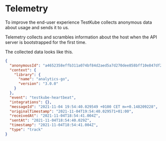 # Telemetry

To improve the end-user experience TestKube collects anonymous data about usage and sends it to us.

Telemetry collects and scrambles information about the host when the API server is bootstrapped for the first time. 

The collected data looks like this.

```json
{
  "anonymousId": "a4652358effb311a074bf84d2aed5a7d270dee858bff10e847df2a9ea132bb38",
  "context": {
    "library": {
      "name": "analytics-go",
      "version": "3.0.0"
    }
  },
  "event": "testkube-heartbeat",
  "integrations": {},
  "messageId": "2021-11-04 19:54:40.029549 +0100 CET m=+0.148209228",
  "originalTimestamp": "2021-11-04T19:54:40.029571+01:00",
  "receivedAt": "2021-11-04T18:54:41.004Z",
  "sentAt": "2021-11-04T18:54:40.029Z",
  "timestamp": "2021-11-04T18:54:41.004Z",
  "type": "track"
}
```
